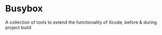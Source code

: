 # Busybox

A collection of tools to extend the functionality of Xcode,
before & during project build
